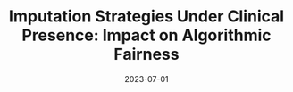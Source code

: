 ---
title: "Imputation Strategies Under Clinical Presence: Impact on Algorithmic Fairness"
collection: workings
excerpt: 'Machine learning risks reinforcing biases present in data, and, as we argue in this work, in what is absent from data. In healthcare, biases have marked medical history, leading to unequal care affecting marginalised groups. Patterns in missing data often reflect these group discrepancies, but the algorithmic fairness implications of group-specific missingness are not well understood. Despite its potential impact, imputation is often an overlooked preprocessing step, with attention placed on the reduction of reconstruction error and overall performance, ignoring how imputation can affect groups differently. Our work studies how imputation choices affect reconstruction errors across groups and algorithmic fairness properties of downstream predictions. First, we provide a structured view of the relationship between clinical presence mechanisms and group-specific missingness patterns. Then, we theoretically demonstrate that the optimal choice between two common imputation strategies is under-determined, both in terms of group-specific imputation quality and of the gap in quality across groups. Particularly, the use of group-specific imputation strategies may counter-intuitively reduce data quality for marginalised group. We complement these theoretical results with simulations and real-world empirical evidence showing that imputation choices influence group-specific data quality and downstream algorithmic fairness, and that no imputation strategy consistently reduces group disparities in reconstruction error or predictions. Importantly, our results show that current practices may be detrimental to health equity as similarly performing imputation strategies at the population level can affect marginalised groups differently. Finally, we propose recommendations for mitigating inequities that may stem from an overlooked step of the machine learning pipeline.'
date: 2023-07-01
venue: ''
paperurl: 'https://arxiv.org/abs/2208.06648'
citation: 'Jeanselme, V., De-Arteaga, M., Zhang, Z., Barrett, J., and Tom, B. <b>Imputation Strategies Under Clinical Presence: Impact on Algorithmic Fairness</b>.'
---